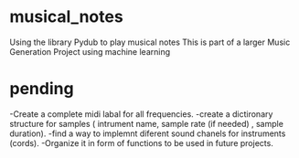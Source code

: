 # musical_notes
Using the library Pydub to play musical notes
This is part of a larger Music Generation Project using machine learning
# pending
-Create a complete midi labal for all frequencies.
-create a dictironary structure for samples ( intrument name, sample rate (if needed) , sample duration).
-find a way to implemnt diferent sound chanels for instruments (cords).
-Organize it in form of functions to be used in future projects.
